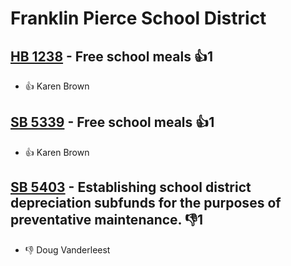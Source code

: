# Franklin Pierce School District

## [HB 1238](/bill/2023-24/hb/1238/) - Free school meals 👍1  
* 👍 Karen Brown

## [SB 5339](/bill/2023-24/sb/5339/) - Free school meals 👍1  
* 👍 Karen  Brown

## [SB 5403](/bill/2023-24/sb/5403/) - Establishing school district depreciation subfunds for the purposes of preventative maintenance.  👎1 
* 👎 Doug Vanderleest